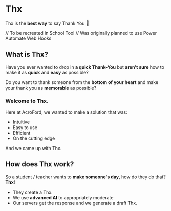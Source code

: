 # Thx
Thx is the **best way** to say Thank You 💖

// To be recreated in School Tool
// Was originally planned to use Power Automate Web Hooks
## What is Thx?
Have you ever wanted to drop in **a quick Thank-You** but **aren't sure** how to make it as **quick** and **easy** as possible?

Do you want to thank someone from the **bottom of your heart** and make your thank you as **memorable** as possible? 

### Welcome to Thx.
Here at AcroFord, we wanted to make a solution that was:
- Intuitive
- Easy to use
- Efficient
- On the cutting edge

And we came up with Thx.

## How does Thx work?
So a student / teacher wants to **make someone's day**, how do they do that? **Thx**!
- They create a Thx.
- We use **advanced AI** to appropriately moderate
- Our servers get the response and we generate a draft Thx.
